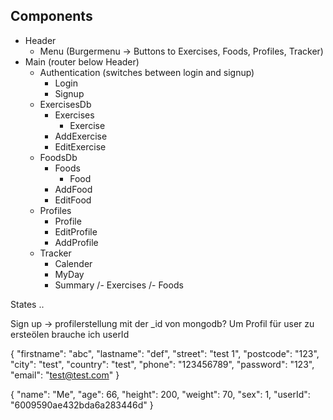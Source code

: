 ## Components

- Header
  - Menu (Burgermenu -> Buttons to Exercises, Foods, Profiles, Tracker)
- Main (router below Header)
  - Authentication (switches between login and signup)
    - Login
    - Signup
  - ExercisesDb
    - Exercises
      - Exercise
    - AddExercise
    - EditExercise
  - FoodsDb
    - Foods
      - Food
    - AddFood
    - EditFood
  - Profiles
    - Profile
    - EditProfile
    - AddProfile
  - Tracker
    - Calender
    - MyDay
    - Summary
      /- Exercises
      /- Foods

States
..

Sign up -> profilerstellung mit der \_id von mongodb?
Um Profil für user zu ersteölen brauche ich userId

{
"firstname": "abc",
"lastname": "def",
"street": "test 1",
"postcode": "123",
"city": "test",
"country": "test",
"phone": "123456789",
"password": "123",
"email": "test@test.com"
}

{
"name": "Me",
"age": 66,
"height": 200,
"weight": 70,
"sex": 1,
"userId": "6009590ae432bda6a283446d"
}
